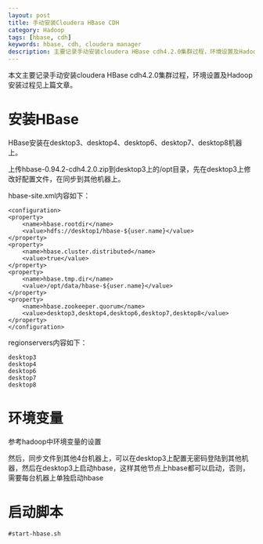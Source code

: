 ```yaml
---
layout: post
title: 手动安装Cloudera HBase CDH
category: Hadoop
tags: [hbase, cdh]
keywords: hbase, cdh, cloudera manager
description: 主要记录手动安装cloudera HBase cdh4.2.0集群过程，环境设置及Hadoop安装过程见上篇文章。
---
```


本文主要记录手动安装cloudera HBase cdh4.2.0集群过程，环境设置及Hadoop安装过程见上篇文章。

# 安装HBase
HBase安装在desktop3、desktop4、desktop6、desktop7、desktop8机器上。

上传hbase-0.94.2-cdh4.2.0.zip到desktop3上的/opt目录，先在desktop3上修改好配置文件，在同步到其他机器上。

hbase-site.xml内容如下：

	<configuration>
	<property>
		<name>hbase.rootdir</name>
		<value>hdfs://desktop1/hbase-${user.name}</value>
	</property>
	<property>
		<name>hbase.cluster.distributed</name>
		<value>true</value>
	</property>
	<property>
		<name>hbase.tmp.dir</name>
		<value>/opt/data/hbase-${user.name}</value>
	</property>
	<property>
		<name>hbase.zookeeper.quorum</name>
		<value>desktop3,desktop4,desktop6,desktop7,desktop8</value>
	</property>
	</configuration>

regionservers内容如下：

	desktop3
	desktop4
	desktop6
	desktop7
	desktop8

# 环境变量

参考hadoop中环境变量的设置

然后，同步文件到其他4台机器上，可以在desktop3上配置无密码登陆到其他机器，然后在desktop3上启动hbase，这样其他节点上hbase都可以启动，否则，需要每台机器上单独启动hbase

# 启动脚本

	#start-hbase.sh 

